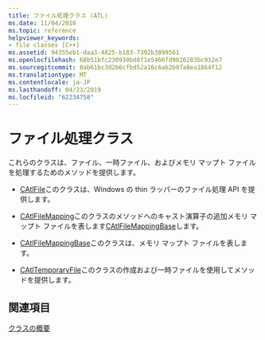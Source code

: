 ```yaml
---
title: ファイル処理クラス (ATL)
ms.date: 11/04/2016
ms.topic: reference
helpviewer_keywords:
- file classes [C++]
ms.assetid: 94355eb1-daa3-4825-b183-7392b3899561
ms.openlocfilehash: 68b51bfc230930bd8f1e5466fd9826283bc912e7
ms.sourcegitcommit: 0ab61bc3d2b6cfbd52a16c6ab2b97a8ea1864f12
ms.translationtype: MT
ms.contentlocale: ja-JP
ms.lasthandoff: 04/23/2019
ms.locfileid: "62234758"
---
```

# <a name="file-handling-classes"></a>ファイル処理クラス

これらのクラスは、ファイル、一時ファイル、およびメモリ マップト ファイルを処理するためのメソッドを提供します。

- [CAtlFile](../atl/reference/catlfile-class.md)このクラスは、Windows の thin ラッパーのファイル処理 API を提供します。

- [CAtlFileMapping](../atl/reference/catlfilemapping-class.md)このクラスのメソッドへのキャスト演算子の追加メモリ マップト ファイルを表します[CAtlFileMappingBase](../atl/reference/catlfilemappingbase-class.md)します。

- [CAtlFileMappingBase](../atl/reference/catlfilemappingbase-class.md)このクラスは、メモリ マップト ファイルを表します。

- [CAtlTemporaryFile](../atl/reference/catltemporaryfile-class.md)このクラスの作成および一時ファイルを使用してメソッドを提供します。

## <a name="see-also"></a>関連項目

[クラスの概要](../atl/atl-class-overview.md)
